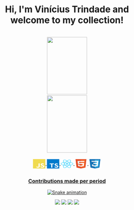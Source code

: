 <div align="center">
  <h1>Hi, I'm Vinícius Trindade and welcome to my collection!</h1>
</div>
<div align="center"  >
  <a href="https://github.com/tryndadi?tab=repositories"><br>
  <img width="50%" height="180em"  src="https://github-readme-stats.vercel.app/api?username=tryndadi&show_icons=true&theme=vue-dark&include_all_commits=true&count_private=true&hide=stars,issues"/>
     <img width="50%" height="180em" src="https://github-readme-stats.vercel.app/api/top-langs/?username=anuraghazra&theme=vue-dark&layout=compact"/>
</div>
  <div align="center"><br>
      
  <img align="center" alt="Js" height="30" width="40" src="https://raw.githubusercontent.com/devicons/devicon/master/icons/javascript/javascript-plain.svg">
  <img align="center" alt="Ts" height="30" width="40" src="https://raw.githubusercontent.com/devicons/devicon/master/icons/typescript/typescript-plain.svg">
  <img align="center" alt="React" height="30" width="40" src="https://raw.githubusercontent.com/devicons/devicon/master/icons/react/react-original.svg">
  <img align="center" alt="HTML" height="30" width="40" src="https://raw.githubusercontent.com/devicons/devicon/master/icons/html5/html5-original.svg">
  <img align="center" alt="CSS" height="30" width="40" src="https://raw.githubusercontent.com/devicons/devicon/master/icons/css3/css3-original.svg">
</div>
  
  ##
  
  <div align="center">
      <h3>Contributions made per period</h3>
      
![Snake animation](https://github.com/tryndadi/tryndadi/blob/output/github-contribution-grid-snake.svg)
  </div>
    <div align="center">
      <a href = "mailto:trindade.vt@outlook.com"><img src="https://img.shields.io/badge/Microsoft_Outlook-0078D4?style=for-the-badge&logo=microsoft-outlook&logoColor=white" target="_blank"></a>
  <a href = "mailto:viniciustrindade22@gmail.com"><img src="https://img.shields.io/badge/Gmail-D14836?style=for-the-badge&logo=gmail&logoColor=white" target="_blank"></a> 
     <a href="https://bit.ly/tryndadi" target="_blank"><img src="https://img.shields.io/badge/WhatsApp-25D366?style=for-the-badge&logo=whatsapp&logoColor=white" target="_blank"></a> 
    <a href="https://www.linkedin.com/in/trindadevinicius" target="_blank"><img src="https://img.shields.io/badge/-LinkedIn-%230077B5?style=for-the-badge&logo=linkedin&logoColor=white" target="_blank"></a>
    </div>
     
      
